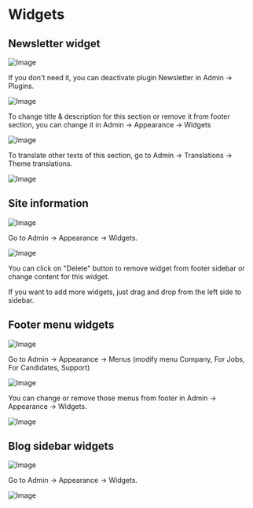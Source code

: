 # Widgets

## Newsletter widget

![Image](https://live.staticflickr.com/65535/52276900180_6b481f2eb5_b.jpg)

If you don't need it, you can deactivate plugin Newsletter in Admin -> Plugins.

![Image](https://live.staticflickr.com/65535/51301419431_a6fce8634a_b.jpg)

To change title & description for this section or remove it from footer section, you can change it in Admin ->
Appearance -> Widgets

![Image](https://live.staticflickr.com/65535/52276903190_f01f83d792_b.jpg)

To translate other texts of this section, go to Admin -> Translations -> Theme translations.

![Image](https://live.staticflickr.com/65535/52276688369_bdae7b060e_b.jpg)

## Site information

![Image](https://live.staticflickr.com/65535/52275449467_3653ba94b5_b.jpg)

Go to Admin -> Appearance -> Widgets.

![Image](https://live.staticflickr.com/65535/52276428081_c893c8d58b_b.jpg)

You can click on "Delete" button to remove widget from footer sidebar or change content for this widget.

If you want to add more widgets, just drag and drop from the left side to sidebar.

## Footer menu widgets

![Image](https://live.staticflickr.com/65535/52276671634_67174a18cf_b.jpg)

Go to Admin -> Appearance -> Menus (modify menu Company, For Jobs, For Candidates, Support)

![Image](https://live.staticflickr.com/65535/52275437922_e2764533b1_b.jpg)

You can change or remove those menus from footer in Admin -> Appearance -> Widgets.

![Image](https://live.staticflickr.com/65535/52276898125_b178e098c4_b.jpg)

## Blog sidebar widgets

![Image](https://live.staticflickr.com/65535/52276452208_852fed3a5e_b.jpg)

Go to Admin -> Appearance -> Widgets.

![Image](https://live.staticflickr.com/65535/52276698479_e22a498ae1_b.jpg)
